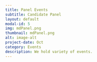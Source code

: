 ```yaml
---
title: Panel Events
subtitle: Candidate Panel
layout: default
modal-id: 5
img: mdPanel.png
thumbnail: mdPanel.png
alt: image-alt
project-date: Oct
category: Events
description: We hold variety of events.
---
```

